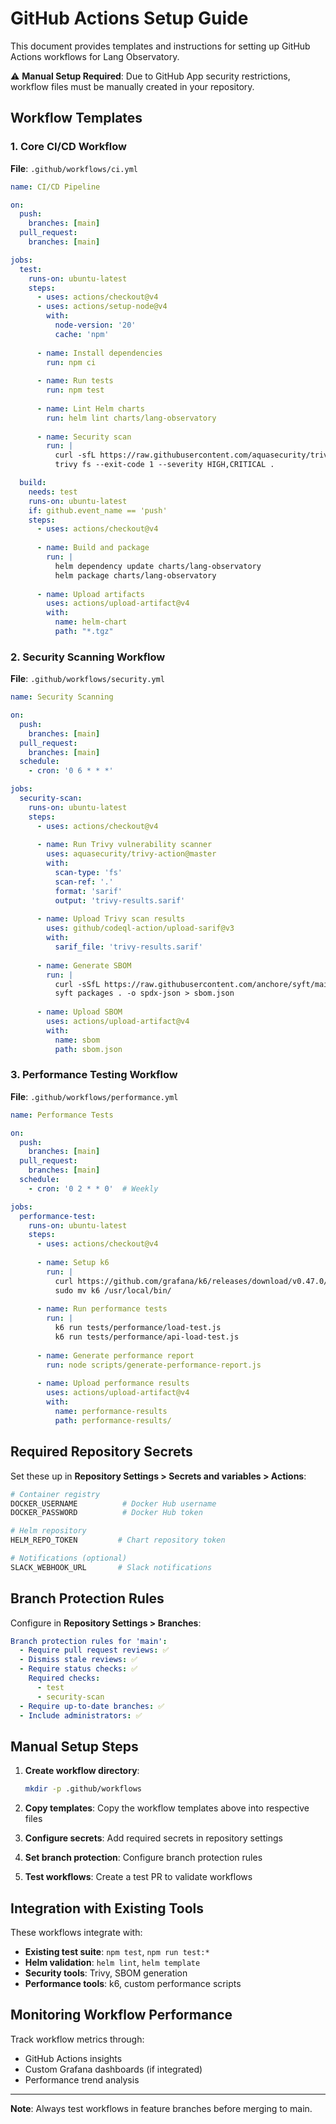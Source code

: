 # GitHub Actions Setup Guide

This document provides templates and instructions for setting up GitHub Actions workflows for Lang Observatory.

⚠️ **Manual Setup Required**: Due to GitHub App security restrictions, workflow files must be manually created in your repository.

## Workflow Templates

### 1. Core CI/CD Workflow

**File**: `.github/workflows/ci.yml`

```yaml
name: CI/CD Pipeline

on:
  push:
    branches: [main]
  pull_request:
    branches: [main]

jobs:
  test:
    runs-on: ubuntu-latest
    steps:
      - uses: actions/checkout@v4
      - uses: actions/setup-node@v4
        with:
          node-version: '20'
          cache: 'npm'
      
      - name: Install dependencies
        run: npm ci
      
      - name: Run tests
        run: npm test
      
      - name: Lint Helm charts
        run: helm lint charts/lang-observatory
      
      - name: Security scan
        run: |
          curl -sfL https://raw.githubusercontent.com/aquasecurity/trivy/main/contrib/install.sh | sh -s -- -b /usr/local/bin
          trivy fs --exit-code 1 --severity HIGH,CRITICAL .

  build:
    needs: test
    runs-on: ubuntu-latest
    if: github.event_name == 'push'
    steps:
      - uses: actions/checkout@v4
      
      - name: Build and package
        run: |
          helm dependency update charts/lang-observatory
          helm package charts/lang-observatory
      
      - name: Upload artifacts
        uses: actions/upload-artifact@v4
        with:
          name: helm-chart
          path: "*.tgz"
```

### 2. Security Scanning Workflow

**File**: `.github/workflows/security.yml`

```yaml
name: Security Scanning

on:
  push:
    branches: [main]
  pull_request:
    branches: [main]
  schedule:
    - cron: '0 6 * * *'

jobs:
  security-scan:
    runs-on: ubuntu-latest
    steps:
      - uses: actions/checkout@v4
      
      - name: Run Trivy vulnerability scanner
        uses: aquasecurity/trivy-action@master
        with:
          scan-type: 'fs'
          scan-ref: '.'
          format: 'sarif'
          output: 'trivy-results.sarif'
      
      - name: Upload Trivy scan results
        uses: github/codeql-action/upload-sarif@v3
        with:
          sarif_file: 'trivy-results.sarif'
      
      - name: Generate SBOM
        run: |
          curl -sSfL https://raw.githubusercontent.com/anchore/syft/main/install.sh | sh -s -- -b /usr/local/bin
          syft packages . -o spdx-json > sbom.json
      
      - name: Upload SBOM
        uses: actions/upload-artifact@v4
        with:
          name: sbom
          path: sbom.json
```

### 3. Performance Testing Workflow

**File**: `.github/workflows/performance.yml`

```yaml
name: Performance Tests

on:
  push:
    branches: [main]
  pull_request:
    branches: [main]
  schedule:
    - cron: '0 2 * * 0'  # Weekly

jobs:
  performance-test:
    runs-on: ubuntu-latest
    steps:
      - uses: actions/checkout@v4
      
      - name: Setup k6
        run: |
          curl https://github.com/grafana/k6/releases/download/v0.47.0/k6-v0.47.0-linux-amd64.tar.gz -L | tar xvz --strip-components 1
          sudo mv k6 /usr/local/bin/
      
      - name: Run performance tests
        run: |
          k6 run tests/performance/load-test.js
          k6 run tests/performance/api-load-test.js
      
      - name: Generate performance report
        run: node scripts/generate-performance-report.js
      
      - name: Upload performance results
        uses: actions/upload-artifact@v4
        with:
          name: performance-results
          path: performance-results/
```

## Required Repository Secrets

Set these up in **Repository Settings > Secrets and variables > Actions**:

```bash
# Container registry
DOCKER_USERNAME          # Docker Hub username
DOCKER_PASSWORD          # Docker Hub token

# Helm repository
HELM_REPO_TOKEN         # Chart repository token

# Notifications (optional)
SLACK_WEBHOOK_URL       # Slack notifications
```

## Branch Protection Rules

Configure in **Repository Settings > Branches**:

```yaml
Branch protection rules for 'main':
  - Require pull request reviews: ✅
  - Dismiss stale reviews: ✅
  - Require status checks: ✅
    Required checks:
      - test
      - security-scan
  - Require up-to-date branches: ✅
  - Include administrators: ✅
```

## Manual Setup Steps

1. **Create workflow directory**:
   ```bash
   mkdir -p .github/workflows
   ```

2. **Copy templates**: Copy the workflow templates above into respective files

3. **Configure secrets**: Add required secrets in repository settings

4. **Set branch protection**: Configure branch protection rules

5. **Test workflows**: Create a test PR to validate workflows

## Integration with Existing Tools

These workflows integrate with:
- **Existing test suite**: `npm test`, `npm run test:*`
- **Helm validation**: `helm lint`, `helm template`
- **Security tools**: Trivy, SBOM generation
- **Performance tools**: k6, custom performance scripts

## Monitoring Workflow Performance

Track workflow metrics through:
- GitHub Actions insights
- Custom Grafana dashboards (if integrated)
- Performance trend analysis

---

**Note**: Always test workflows in feature branches before merging to main.